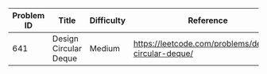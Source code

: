 | Problem ID | Title | Difficulty | Reference
| --- | --- | --- | ---
| 641 | Design Circular Deque | Medium | https://leetcode.com/problems/design-circular-deque/
